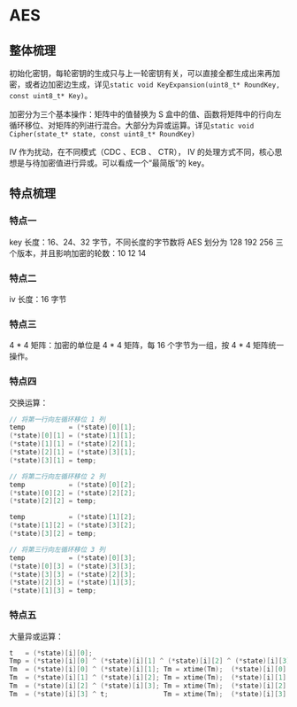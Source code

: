 # AES

## 整体梳理
初始化密钥，每轮密钥的生成只与上一轮密钥有关，可以直接全都生成出来再加密，或者边加密边生成，详见`static void KeyExpansion(uint8_t* RoundKey, const uint8_t* Key)`。

加密分为三个基本操作：矩阵中的值替换为 S 盒中的值、函数将矩阵中的行向左循环移位、对矩阵的列进行混合。大部分为异或运算。详见`static void Cipher(state_t* state, const uint8_t* RoundKey)`

IV 作为扰动，在不同模式（CDC 、ECB 、 CTR）， IV 的处理方式不同，核心思想是与待加密值进行异或。可以看成一个“最简版”的 key。

## 特点梳理

### 特点一
key 长度：16、24、32 字节，不同长度的字节数将 AES 划分为 128 192 256 三个版本，并且影响加密的轮数：10 12 14
### 特点二
iv 长度：16 字节
### 特点三
4 * 4 矩阵：加密的单位是 4 * 4 矩阵，每 16 个字节为一组，按 4 * 4 矩阵统一操作。
### 特点四
交换运算：
```c
// 将第一行向左循环移位 1 列
temp           = (*state)[0][1];
(*state)[0][1] = (*state)[1][1];
(*state)[1][1] = (*state)[2][1];
(*state)[2][1] = (*state)[3][1];
(*state)[3][1] = temp;

// 将第二行向左循环移位 2 列
temp           = (*state)[0][2];
(*state)[0][2] = (*state)[2][2];
(*state)[2][2] = temp;

temp           = (*state)[1][2];
(*state)[1][2] = (*state)[3][2];
(*state)[3][2] = temp;

// 将第三行向左循环移位 3 列
temp           = (*state)[0][3];
(*state)[0][3] = (*state)[3][3];
(*state)[3][3] = (*state)[2][3];
(*state)[2][3] = (*state)[1][3];
(*state)[1][3] = temp;
```
### 特点五
大量异或运算：
```c
t   = (*state)[i][0];
Tmp = (*state)[i][0] ^ (*state)[i][1] ^ (*state)[i][2] ^ (*state)[i][3];
Tm  = (*state)[i][0] ^ (*state)[i][1]; Tm = xtime(Tm);  (*state)[i][0] ^= Tm ^ Tmp;
Tm  = (*state)[i][1] ^ (*state)[i][2]; Tm = xtime(Tm);  (*state)[i][1] ^= Tm ^ Tmp;
Tm  = (*state)[i][2] ^ (*state)[i][3]; Tm = xtime(Tm);  (*state)[i][2] ^= Tm ^ Tmp;
Tm  = (*state)[i][3] ^ t;              Tm = xtime(Tm);  (*state)[i][3] ^= Tm ^ Tmp;
```